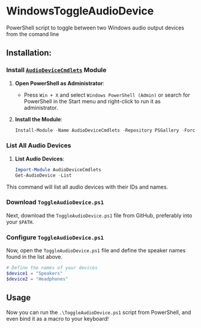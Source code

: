 # WindowsToggleAudioDevice

PowerShell script to toggle between two Windows audio output devices from the comand line

## Installation:

### Install [`AudioDeviceCmdlets`](https://github.com/frgnca/AudioDeviceCmdlets) Module

1. **Open PowerShell as Administrator**:
   - Press `Win + X` and select `Windows PowerShell (Admin)` or search for PowerShell in the Start menu and right-click to run it as administrator.

2. **Install the Module**:
   ```powershell
   Install-Module -Name AudioDeviceCmdlets -Repository PSGallery -Force
   ```

### List All Audio Devices

1. **List Audio Devices**:
   ```powershell
   Import-Module AudioDeviceCmdlets
   Get-AudioDevice -List
   ```

This command will list all audio devices with their IDs and names.

### Download `ToggleAudioDevice.ps1`

Next, download the `ToggleAudioDevice.ps1` file from GitHub, preferably into your `$PATH`.

### Configure `ToggleAudioDevice.ps1`

Now, open the `ToggleAudioDevice.ps1` file and define the speaker names found in the list above.

```powershell
# Define the names of your devices
$device1 = "Speakers"
$device2 = "Headphones"
```

## Usage

Now you can run the `.\ToggleAudioDevice.ps1` script from PowerShell, and even bind it as a macro to your keyboard!
